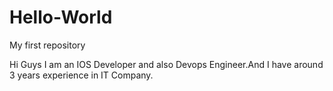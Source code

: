 # Hello-World
My first repository

Hi Guys I am an IOS Developer and also Devops Engineer.And I have around 3 years experience in IT Company.
